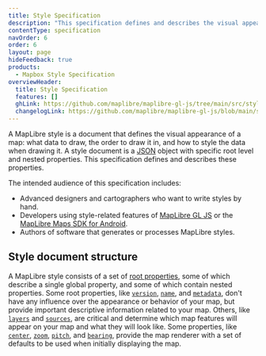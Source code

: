 ```yaml
---
title: Style Specification
description: "This specification defines and describes the visual appearance of a map: what data to draw, the order to draw it in, and how to style the data when drawing it."
contentType: specification
navOrder: 6
order: 6
layout: page
hideFeedback: true
products:
  - Mapbox Style Specification
overviewHeader:
  title: Style Specification
  features: []
  ghLink: https://github.com/maplibre/maplibre-gl-js/tree/main/src/style-spec
  changelogLink: https://github.com/maplibre/maplibre-gl-js/blob/main/src/style-spec/CHANGELOG.md
---
```


A MapLibre style is a document that defines the visual appearance of a map: what data to draw, the order to draw it in, and how to style the data when drawing it. A style document is a [JSON](http://www.json.org/) object with specific root level and nested properties. This specification defines and describes these properties.

The intended audience of this specification includes:

- Advanced designers and cartographers who want to write styles by hand.
- Developers using style-related features of [MapLibre GL JS](https://github.com/maplibre/maplibre-gl-js) or the [MapLibre Maps SDK for Android](https://github.com/maplibre/maplibre-gl-native).
- Authors of software that generates or processes MapLibre styles.

## Style document structure

A MapLibre style consists of a set of [root properties](/maplibre-gl-js-docs/style-spec/root), some of which describe a single global property, and some of which contain nested properties. Some root properties, like [`version`](/maplibre-gl-js-docs/style-spec/root/#version), [`name`](/maplibre-gl-js-docs/style-spec/root/#name), and [`metadata`](/maplibre-gl-js-docs/style-spec/root/#metadata), don't have any influence over the appearance or behavior of your map, but provide important descriptive information related to your map. Others, like [`layers`](/maplibre-gl-js-docs/style-spec/layers) and [`sources`](/maplibre-gl-js-docs/style-spec/sources), are critical and determine which map features will appear on your map and what they will look like. Some properties, like [`center`](/maplibre-gl-js-docs/style-spec/root/#center), [`zoom`](/maplibre-gl-js-docs/style-spec/root/#zoom), [`pitch`](/maplibre-gl-js-docs/style-spec/root/#pitch), and [`bearing`](/maplibre-gl-js-docs/style-spec/root/#bearing), provide the map renderer with a set of defaults to be used when initially displaying the map.

